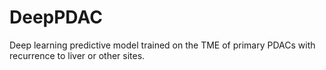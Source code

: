 # DeepPDAC
Deep learning predictive model trained on the TME of primary PDACs with recurrence to liver or other sites.
